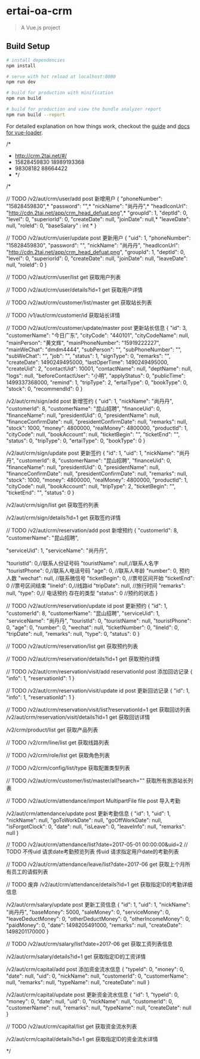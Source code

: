 # ertai-oa-crm

> A Vue.js project

## Build Setup

``` bash
# install dependencies
npm install

# serve with hot reload at localhost:8080
npm run dev

# build for production with minification
npm run build

# build for production and view the bundle analyzer report
npm run build --report
```

For detailed explanation on how things work, checkout the [guide](http://vuejs-templates.github.io/webpack/) and [docs for vue-loader](http://vuejs.github.io/vue-loader).

/*
  * http://crm.2tai.net/#/
  * 15828459830 18989193368
  * 98308182 88664422
  * */

/*

// TODO /v2/aut/crm/user/add post 新增用户
{
  "phoneNumber": "15828459830",*
  "password": "",*
  "nickName": "尚丹丹",*
  "headIconUrl": "http://cdn.2tai.net/app/crm_head_defuat.png",*
  "groupId": 1,
  "deptId": 0,
  "level": 0,
  "superiorId": 0,
  "createDate": null,
  "joinDate": null,*
  "leaveDate": null,
  "roleId": 0,
  "baseSalary" : int *
}

// TODO /v2/aut/crm/user/update post 更新用户
{
  "uid": 1,
  "phoneNumber": "15828459830",
  "password": "",
  "nickName": "尚丹丹",
  "headIconUrl": "http://cdn.2tai.net/app/crm_head_defuat.png",
  "groupId": 1,
  "deptId": 0,
  "level": 0,
  "superiorId": 0,
  "createDate": null,
  "joinDate": null,
  "leaveDate": null,
  "roleId": 0
}

// TODO /v2/aut/crm/user/list get 获取用户列表

// TODO /v2/aut/crm/user/details?id=1 get 获取用户详情







// TODO /v2/aut/crm/customer/list/master get 获取站长列表

// TODO /v1/aut/crm/customer/id 获取站长详情

// TODO /v2/aut/crm/customer/update/master post 更新站长信息
{
  "id": 3,
  "customerName": "今日广东",
  "cityCode": "440101",
  "cityCodeName": null,
  "mainPerson": "黄文辉",
  "mainPhoneNumber": "15919222227",
  "mainWeChat": "dmdm4444",
  "subPerson": "",
  "subPhoneNumber": "",
  "subWeChat": "",
  "job": "",
  "status": 1,
  "signType": 0,
  "remarks": "",
  "createDate": 1490249495000,
  "lastOperTime": 1490249495000,
  "createUid": 2,
  "contactUid": 10001,
  "contactName": null,
  "deptName": null,
  "logs": null,
  "beforeContactUser": "小明",
  "applyStatus": 0,
  "publicTime": 1499337368000,
  "remind": 1,
  "tripType": 2,
  "ertaiType": 0,
  "bookType": 0,
  "stock": 0,
  "recommendId": 0
}





/v2/aut/crm/sign/add post 新增签约
{
  "uid": 1,
  "nickName": "尚丹丹",
  "customerId": 8,
  "customerName": "昆山招聘",
  "financeUid": 0,
  "financeName": null,
  "presidentUid": 0,
  "presidentName": null,
  "financeConfirmDate": null,
  "presidentConfirmDate": null,
  "remarks": null,
  "stock": 1000,
  "money": 4800000,
  "realMoney": 4800000,
  "productId": 1,
  "cityCode": null,
  "bookAccount": null,
  "ticketBegin": "",
  "ticketEnd": "",
  "status": 0,
  "tripType": 0,
  "ertaiType": 0,
  "bookType": 0
}

/v2/aut/crm/sign/update post 更新签约
{
  "id": 1,
  "uid": 1,
  "nickName": "尚丹丹",
  "customerId": 8,
  "customerName": "昆山招聘",
  "financeUid": 0,
  "financeName": null,
  "presidentUid": 0,
  "presidentName": null,
  "financeConfirmDate": null,
  "presidentConfirmDate": null,
  "remarks": null,
  "stock": 1000,
  "money": 4800000,
  "realMoney": 4800000,
  "productId": 1,
  "cityCode": null,
  "bookAccount": null,
  "tripType": 2,
  "ticketBegin": "",
  "ticketEnd": "",
  "status": 0
}

/v2/aut/crm/sign/list get 获取签约列表

/v2/aut/crm/sign/details?id=1 get 获取签约详情






// TODO /v2/aut/crm/reservation/add post 新增预约
{
  "customerId": 8,
  "customerName": "昆山招聘",

  "serviceUid": 1,
  "serviceName": "尚丹丹",

  "touristId": 0,//联系人份证号码
  "touristName": null,//联系人名字
  "touristPhone": 0,//联系人电话号码
  "age": 0, //联系人年龄
  "number": 0, 预约人数
  "wechat": null, //联系微信号
  "ticketBegin": 0, //票号区间开始
  "ticketEnd": 0 //票号区间结束
  "lineId": 0,//线路id
  "tripDate": null, //旅行时间
  "remarks": null,
  "type": 0,// 电话预约 存在的类型
  "status": 0 //预约的状态
}

// TODO /v2/aut/crm/reservation/update id post 更新预约
{
  "id": 1,
  "customerId": 8,
  "customerName": "昆山招聘",
  "serviceUid": 1,
  "serviceName": "尚丹丹",
  "touristId": 0,
  "touristName": null,
  "touristPhone": 0,
  "age": 0,
  "number": 0,
  "wechat": null,
  "ticketNumber": 0,
  "lineId": 0,
  "tripDate": null,
  "remarks": null,
  "type": 0,
  "status": 0
}

// TODO /v2/aut/crm/reservation/list get 获取预约列表

// TODO /v2/aut/crm/reservation/details?id=1 get 获取预约详情







// TODO /v2/aut/crm/reservation/visit/add reservationId post 添加回访记录
{
  "info": 1,
  "reservationId": 1
}

// TODO /v2/aut/crm/reservation/visit/update id post 更新回访记录
{
  "id": 1,
  "info": 1,
  "reservationId": 1
}

// TODO /v2/aut/crm/reservation/visit/list?reservationId=1 get 获取回访列表
/v2/aut/crm/reservation/visit/details?id=1 get 获取回访详情




/v2/crm/product/list get 获取产品列表

// TODO /v2/crm/line/list get 获取线路列表

// TODO /v2/crm/role/list get 获取角色列表

// TODO /v2/crm/config/list/type 获取配置类型列表

// TODO /v2/aut/crm/customer/list/master/all?search="" 获取所有旅游站长列表






// TODO /v2/aut/crm/attendance/import MultipartFile file post 导入考勤

/v2/aut/crm/attendance/update post 更新考勤信息
{
  "id": 1,
  "uid": 1,
  "nickName": null,
  "goToWorkDate": null,
  "goOffWorkDate": null,
  "isForgotClock": 0,
  "date": null,
  "isLeave": 0,
  "leaveInfo": null,
  "remarks": null
}


// TODO /v2/aut/crm/attendance/list?date=2017-05-01 00:00:00&uid=2
// TODO 不传uid 请求date考勤预览列表 传uid 请求指定用户date的考勤列表

// TODO /v2/aut/crm/attendance/leave/list?date=2017-06 get 获取上个月所有员工的请假列表

// TODO 废弃 /v2/aut/crm/attendance/details?id=1 get 获取指定ID的考勤详细信息

/v2/aut/crm/salary/update post 更新工资信息
{
  "id": 1,
  "uid": 1,
  "nickName": "尚丹丹",
  "baseMoney": 5000,
  "saleMoney": 0,
  "serviceMoney": 0,
  "leaveDeductMoney": 0,
  "otherDeductMoney": 0,
  "otherIncomeMoney": 0,
  "paidMoney": 0,
  "date": 1498205491000,
  "remarks": null,
  "createDate": 1498201170000
}

// TODO /v2/aut/crm/salary/list?date=2017-06 get 获取工资列表信息

/v2/aut/crm/salary/details?id=1 get 获取指定ID的工资详情

/v2/aut/crm/capital/add post 添加资金流水信息
{
  "typeId": 0,
  "money": 0,
  "date": null,
  "uid": 0,
  "nickName": null,
  "customerId": 0,
  "customerName": null,
  "remarks": null,
  "typeName": null,
  "createDate": null
}

/v2/aut/crm/capital/update post 更新资金流水信息
{
  "id": 1,
  "typeId": 0,
  "money": 0,
  "date": null,
  "uid": 0,
  "nickName": null,
  "customerId": 0,
  "customerName": null,
  "remarks": null,
  "typeName": null,
  "createDate": null
}

// TODO /v2/aut/crm/capital/list get 获取资金流水列表

/v2/aut/crm/capital/details?id=1 get 获取指定ID的资金流水详情

*/
